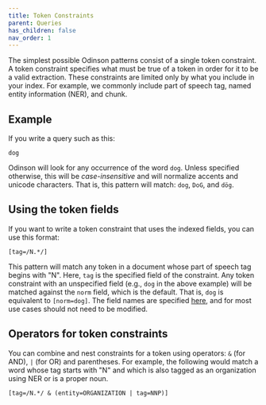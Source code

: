 ```yaml
---  
title: Token Constraints
parent: Queries
has_children: false 
nav_order: 1
---  
```


The simplest possible Odinson patterns consist of a single token constraint. A token constraint specifies what must be true of a token in order for it to be a valid extraction.  These constraints are limited only by what you include in your index.  For example, we commonly include part of speech tag, named entity information (NER), and chunk.

## Example

If you write a query such as this:

    dog

Odinson will look for any occurrence of the word `dog`.  Unless specified otherwise, this will be *case-insensitive* and will normalize accents and unicode characters.  That is, this pattern will match: `dog`, `DoG`, and `dög`.

## Using the token fields

If you want to write a token constraint that uses the indexed fields, you can use this format:

    [tag=/N.*/]
    
    
This pattern will match any token in a document whose part of speech tag begins with "N".  Here, `tag` is the specified field of the constraint.  Any token constraint with an unspecified field (e.g., `dog` in the above example) will be matched against the `norm` field, which is the default.  That is, `dog` is equivalent to `[norm=dog]`.  The field names are specified [here](https://github.com/lum-ai/odinson/blob/master/core/src/main/resources/reference.conf), and for most use cases should not need to be modified.

## Operators for token constraints

You can combine and nest constraints for a token using operators: `&` (for AND), `|` (for OR) and parentheses. For example, the following would match a word whose tag starts with "N" and which is also tagged as an organization using NER or is a proper noun.

    [tag=/N.*/ & (entity=ORGANIZATION | tag=NNP)]

